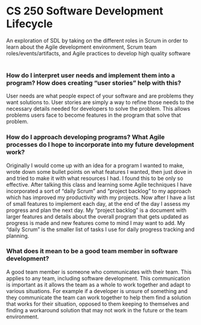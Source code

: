 # CS 250 Software Development Lifecycle
An exploration of SDL by taking on the different roles in Scrum in order to learn about the Agile development environment, Scrum team roles/events/artifacts, and Agile practices to develop high quality software<br>
<br>

### How do I interpret user needs and implement them into a program? How does creating “user stories” help with this?

User needs are what people expect of your software and are problems they want solutions to. User stories are simply a way to refine those needs to the necessary details needed for developers to solve the problem. This allows problems users face to become features in the program that solve that problem. 

### How do I approach developing programs? What Agile processes do I hope to incorporate into my future development work?

Originally I would come up with an idea for a program I wanted to make, wrote down some bullet points on what features I wanted, then just dove in and tried to make it with what resources I had. I found this to be only so effective. After talking this class and learning some Agile techniques I have incorporated a sort of “daily Scrum” and “project backlog” to my approach which has improved my productivity with my projects. Now after I have a list of small features to implement each day, at the end of the day I assess my progress and plan the next day. My “project backlog” is a document with larger features and details about the overall program that gets updated as progress is made and new features come to mind I may want to add. My “daily Scrum” is the smaller list of tasks I use for daily progress tracking and planning. 

### What does it mean to be a good team member in software development?
	
A good team member is someone who communicates with their team. This applies to any team, including software development. This communication is important as it allows the team as a whole to work together and adapt to various situations. For example if a developer is unsure of something and they communicate the team can work together to help them find a solution that works for their situation, opposed to them keeping to themselves and finding a workaround solution that may not work in the future or the team environment. 
